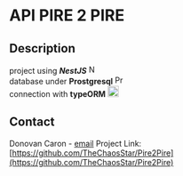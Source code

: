 # API PIRE 2 PIRE

## Description



project using ***NestJS*** [<img width=16 alt="NestJs logo" src="https://d33wubrfki0l68.cloudfront.net/e937e774cbbe23635999615ad5d7732decad182a/26072/logo-small.ede75a6b.svg">](https://nestjs.com/)\
database under **Prostgresql** [<img width=16 alt="Prostgresql logo" src="https://www.postgresql.org/media/img/about/press/elephant.png">](https://www.postgresql.org/)\
connection with **typeORM** [<img width=20 alt="typeORM logo" src="https://res.cloudinary.com/practicaldev/image/fetch/s---3KRzHg---/c_imagga_scale,f_auto,fl_progressive,h_420,q_auto,w_1000/https://dev-to-uploads.s3.amazonaws.com/uploads/articles/zj3vgdi71wk764hqccmt.png">](https://typeorm.io/) 



## Contact

Donovan Caron - [email](Caron.donovan1@outlook.fr)
Project Link: [https://github.com/TheChaosStar/Pire2Pire](https://github.com/TheChaosStar/Pire2Pire)
